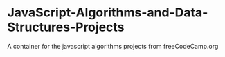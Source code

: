 # JavaScript-Algorithms-and-Data-Structures-Projects
A container for the javascript algorithms projects from freeCodeCamp.org
